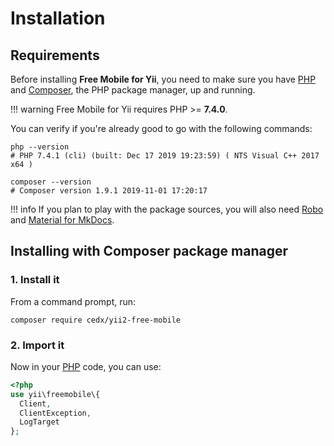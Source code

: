 # Installation

## Requirements
Before installing **Free Mobile for Yii**, you need to make sure you have [PHP](https://www.php.net)
and [Composer](https://getcomposer.org), the PHP package manager, up and running.

!!! warning
    Free Mobile for Yii requires PHP >= **7.4.0**.

You can verify if you're already good to go with the following commands:

```shell
php --version
# PHP 7.4.1 (cli) (built: Dec 17 2019 19:23:59) ( NTS Visual C++ 2017 x64 )

composer --version
# Composer version 1.9.1 2019-11-01 17:20:17
```

!!! info
    If you plan to play with the package sources, you will also need
    [Robo](https://robo.li) and [Material for MkDocs](https://squidfunk.github.io/mkdocs-material).

## Installing with Composer package manager

### 1. Install it
From a command prompt, run:

```shell
composer require cedx/yii2-free-mobile
```

### 2. Import it
Now in your [PHP](https://www.php.net) code, you can use:

```php
<?php
use yii\freemobile\{
  Client,
  ClientException,
  LogTarget
};
```
